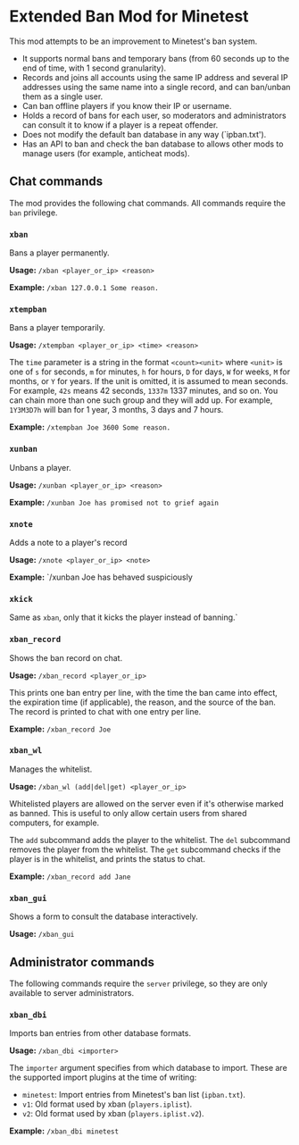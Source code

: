 
# Extended Ban Mod for Minetest

This mod attempts to be an improvement to Minetest's ban system.

* It supports normal bans and temporary bans (from 60 seconds up to the end of
  time, with 1 second granularity).
* Records and joins all accounts using the same IP address and several IP
  addresses using the same name into a single record, and can ban/unban them as
  a single user.
* Can ban offline players if you know their IP or username.
* Holds a record of bans for each user, so moderators and administrators can
  consult it to know if a player is a repeat offender.
* Does not modify the default ban database in any way (`ipban.txt').
* Has an API to ban and check the ban database to allows other mods to manage
  users (for example, anticheat mods).

## Chat commands

The mod provides the following chat commands. All commands require the `ban`
privilege.

### `xban`

Bans a player permanently.

**Usage:** `/xban <player_or_ip> <reason>`

**Example:** `/xban 127.0.0.1 Some reason.`

### `xtempban`

Bans a player temporarily.

**Usage:** `/xtempban <player_or_ip> <time> <reason>`

The `time` parameter is a string in the format `<count><unit>` where `<unit>`
is one of `s` for seconds, `m` for minutes, `h` for hours, `D` for days, `W`
for weeks, `M` for months, or `Y` for years. If the unit is omitted, it is
assumed to mean seconds. For example, `42s` means 42 seconds, `1337m` 1337
minutes, and so on. You can chain more than one such group and they will add
up. For example, `1Y3M3D7h` will ban for 1 year, 3 months, 3 days and 7 hours.

**Example:** `/xtempban Joe 3600 Some reason.`

### `xunban`

Unbans a player.

**Usage:** `/xunban <player_or_ip> <reason>`

**Example:** `/xunban Joe has promised not to grief again`

### `xnote`

Adds a note to a player's record

**Usage:** `/xnote <player_or_ip> <note>`

**Example:** `/xunban Joe has behaved suspiciously

### `xkick`

Same as `xban`, only that it kicks the player instead of banning.`

### `xban_record`

Shows the ban record on chat.

**Usage:** `/xban_record <player_or_ip>`

This prints one ban entry per line, with the time the ban came into effect,
the expiration time (if applicable), the reason, and the source of the ban.
The record is printed to chat with one entry per line.

**Example:** `/xban_record Joe`

### `xban_wl`

Manages the whitelist.

**Usage:** `/xban_wl (add|del|get) <player_or_ip>`

Whitelisted players are allowed on the server even if it's otherwise marked
as banned. This is useful to only allow certain users from shared computers,
for example.

The `add` subcommand adds the player to the whitelist. The `del` subcommand
removes the player from the whitelist. The `get` subcommand checks if the
player is in the whitelist, and prints the status to chat.

**Example:** `/xban_record add Jane`

### `xban_gui`

Shows a form to consult the database interactively.

**Usage:** `/xban_gui`

## Administrator commands

The following commands require the `server` privilege, so they are only
available to server administrators.

### `xban_dbi`

Imports ban entries from other database formats.

**Usage:** `/xban_dbi <importer>`

The `importer` argument specifies from which database to import. These are
the supported import plugins at the time of writing:

* `minetest`: Import entries from Minetest's ban list (`ipban.txt`).
* `v1`: Old format used by xban (`players.iplist`).
* `v2`: Old format used by xban (`players.iplist.v2`).

**Example:** `/xban_dbi minetest`
